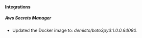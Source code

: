 #### Integrations
##### Aws Secrets Manager
- Updated the Docker image to: *demisto/boto3py3:1.0.0.64080*.
